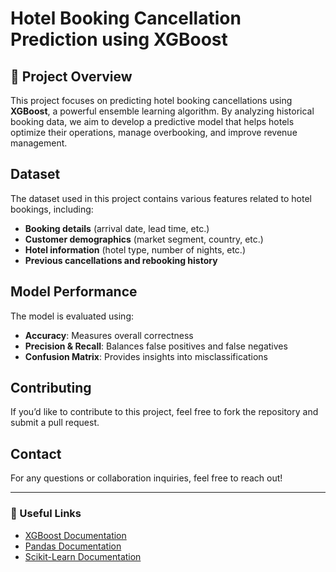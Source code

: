 # Hotel Booking Cancellation Prediction using XGBoost

## 📌 Project Overview
This project focuses on predicting hotel booking cancellations using **XGBoost**, a powerful ensemble learning algorithm. By analyzing historical booking data, we aim to develop a predictive model that helps hotels optimize their operations, manage overbooking, and improve revenue management.

## Dataset
The dataset used in this project contains various features related to hotel bookings, including:
- **Booking details** (arrival date, lead time, etc.)
- **Customer demographics** (market segment, country, etc.)
- **Hotel information** (hotel type, number of nights, etc.)
- **Previous cancellations and rebooking history**

## Model Performance
The model is evaluated using:
- **Accuracy**: Measures overall correctness
- **Precision & Recall**: Balances false positives and false negatives
- **Confusion Matrix**: Provides insights into misclassifications


## Contributing
If you’d like to contribute to this project, feel free to fork the repository and submit a pull request.

## Contact
For any questions or collaboration inquiries, feel free to reach out!

---
### 🔗 Useful Links
- [XGBoost Documentation](https://xgboost.readthedocs.io/en/stable/)
- [Pandas Documentation](https://pandas.pydata.org/)
- [Scikit-Learn Documentation](https://scikit-learn.org/)
